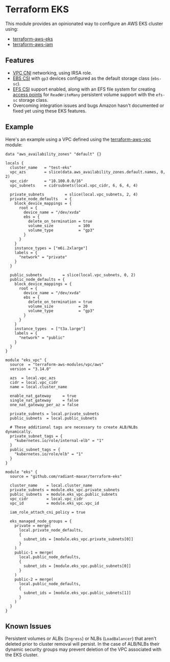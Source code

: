 # Terraform EKS

This module provides an opinionated way to configure an AWS EKS cluster using:

* [terraform-aws-eks](https://github.com/terraform-aws-modules/terraform-aws-eks)
* [terraform-aws-iam](https://github.com/terraform-aws-modules/terraform-aws-iam)

## Features

* [VPC CNI](https://docs.aws.amazon.com/eks/latest/userguide/cni-iam-role.html) networking, using IRSA role.
* [EBS CSI](https://docs.aws.amazon.com/eks/latest/userguide/managing-ebs-csi.html) with `gp3` devices configured as the default storage class (`ebs-sc`).
* [EFS CSI](https://docs.aws.amazon.com/eks/latest/userguide/efs-csi.html) support enabled, along with an EFS file system for creating [access points](https://docs.aws.amazon.com/efs/latest/ug/efs-access-points.html) for `ReadWriteMany` persistent volume support with the `efs-sc` storage class.
* Overcoming integration issues and bugs Amazon hasn't documented or fixed yet using these EKS features.

## Example

Here's an example using a VPC defined using the [terraform-aws-vpc](https://github.com/terraform-aws-modules/terraform-aws-vpc) module:

```
data "aws_availability_zones" "default" {}

locals {
  cluster_name   = "test-eks"
  vpc_azs        = slice(data.aws_availability_zones.default.names, 0, 2)
  vpc_cidr       = "10.100.0.0/16"
  vpc_subnets    = cidrsubnets(local.vpc_cidr, 6, 6, 4, 4)

  private_subnets         = slice(local.vpc_subnets, 2, 4)
  private_node_defaults   = {
    block_device_mappings = {
      root = {
        device_name = "/dev/xvda"
        ebs = {
          delete_on_termination = true
          volume_size           = 100
          volume_type           = "gp3"
        }
      }
    }
    instance_types = ["m6i.2xlarge"]
    labels = {
      "network" = "private"
    }
  }

  public_subnets         = slice(local.vpc_subnets, 0, 2)
  public_node_defaults = {
    block_device_mappings = {
      root = {
        device_name = "/dev/xvda"
        ebs = {
          delete_on_termination = true
          volume_size           = 20
          volume_type           = "gp3"
        }
      }
    }
    instance_types  = ["t3a.large"]
    labels = {
      "network" = "public"
    }
  }
}

module "eks_vpc" {
  source  = "terraform-aws-modules/vpc/aws"
  version = "3.14.0"

  azs  = local.vpc_azs
  cidr = local.vpc_cidr
  name = local.cluster_name

  enable_nat_gateway     = true
  single_nat_gateway     = false
  one_nat_gateway_per_az = false

  private_subnets = local.private_subnets
  public_subnets  = local.public_subnets

  # These additional tags are necessary to create ALB/NLBs dynamically.
  private_subnet_tags = {
    "kubernetes.io/role/internal-elb" = "1"
  }
  public_subnet_tags = {
    "kubernetes.io/role/elb" = "1"
  }
}

module "eks" {
  source = "github.com/radiant-maxar/terraform-eks"

  cluster_name    = local.cluster_name
  private_subnets = module.eks_vpc.private_subnets
  public_subnets  = module.eks_vpc.public_subnets
  vpc_cidr        = local.vpc_cidr
  vpc_id          = module.eks_vpc.vpc_id

  iam_role_attach_cni_policy = true

  eks_managed_node_groups = {
    private = merge(
      local.private_node_defaults,
      {
        subnet_ids = [module.eks_vpc.private_subnets[0]]
      }
    )
    public-1 = merge(
      local.public_node_defaults,
      {
        subnet_ids = [module.eks_vpc.public_subnets[0]]
      }
    )
    public-2 = merge(
      local.public_node_defaults,
      {
        subnet_ids = [module.eks_vpc.public_subnets[1]]
      }
    )
  }
}
```

## Known Issues

Persistent volumes or ALBs (`Ingress`) or NLBs (`LoadBalancer`) that aren't deleted prior to cluster removal will persist.  In the case of ALB/NLBs their dynamic security groups may prevent deletion of the VPC associated with the EKS cluster.
